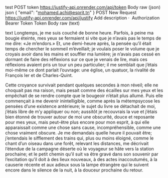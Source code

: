test
POST
token
https://justify-api.onrender.com/api/token
﻿
Body
raw (json)
json
{
    "email": "mohamed.achi@esprit.tn"
}
POST
New Request
https://justify-api.onrender.com/api/justify
Add description
·
﻿
Authorization
Bearer Token
Token
<token>
Body
raw (text)

text
Longtemps, je me suis couché de bonne heure. Parfois, à peine ma bougie éteinte, mes yeux se fermaient si vite que je n’avais pas le temps de me dire: «Je m’endors.» Et, une demi-heure après, la pensée qu’il était temps de chercher le sommeil m’éveillait; je voulais poser le volume que je croyais avoir dans les mains et souffler ma lumière; je n’avais pas cessé en dormant de faire des réflexions sur ce que je venais de lire, mais ces réflexions avaient pris un tour un peu particulier; il me semblait que j’étais moi-même ce dont parlait l’ouvrage: une église, un quatuor, la rivalité de François Ier et de Charles-Quint. 

Cette croyance survivait pendant quelques secondes à mon réveil; elle ne choquait pas ma raison, mais pesait comme des écailles sur mes yeux et les empêchait de se rendre compte que le bougeoir n’était plus allumé. 
 Puis elle commençait à me devenir inintelligible, comme après la métempsycose les pensées d’une existence antérieure; le sujet du livre se détachait de moi, j’étais libre de m’y appliquer ou non; aussitôt je recouvrais la vue et j’étais bien étonné de trouver autour de moi une obscurité, douce et reposante pour mes yeux, mais peut-être plus encore pour mon esprit, à qui elle apparaissait comme une chose sans cause, incompréhensible, comme une chose vraiment obscure. Je me demandais quelle heure il pouvait être; j’entendais le sifflement des trains qui, plus ou moins éloigné, comme le chant d’un oiseau dans une forêt, relevant les distances, me décrivait l’étendue de la campagne déserte où le voyageur se hâte vers la station prochaine; et le petit chemin qu’il suit va être gravé dans son souvenir par l’excitation qu’il doit à des lieux nouveaux, à des actes inaccoutumés, à la causerie récente et aux adieux sous la lampe étrangère qui le suivent encore dans le silence de la nuit, à la douceur prochaine du retour.
 


